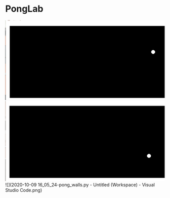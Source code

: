 # PongLab
![Starting up](lab3.gif)
![](lab3a.gif)
![](2020-10-09 16_05_24-pong_walls.py - Untitled (Workspace) - Visual Studio Code.png)
